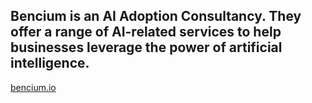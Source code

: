 ## Bencium is an AI Adoption Consultancy. They offer a range of AI-related services to help businesses leverage the power of artificial intelligence.

[bencium.io](https://www.bencium.io)

